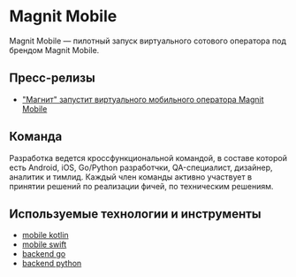 # Magnit Mobile

Magnit Mobile — пилотный запуск виртуального сотового оператора под брендом Magnit Mobile.

## Пресс-релизы

* ["Магнит" запустит виртуального мобильного оператора Magnit Mobile](https://tass.ru/ekonomika/10462411)

## Команда

Разработка ведется кроссфункциональной командой, в составе которой есть Android, iOS, Go/Python разработчки, QA-специалист, дизайнер, аналитик и тимлид. Каждый член команды активно участвует в принятии решений по реализации фичей, по техническим решениям.

## Используемые технологии и инструменты

* [mobile kotlin](tech/kotlin.md)
* [mobile swift](tech/swift.md)
* [backend go](tech/golang.md)
* [backend python](tech/python.md)
